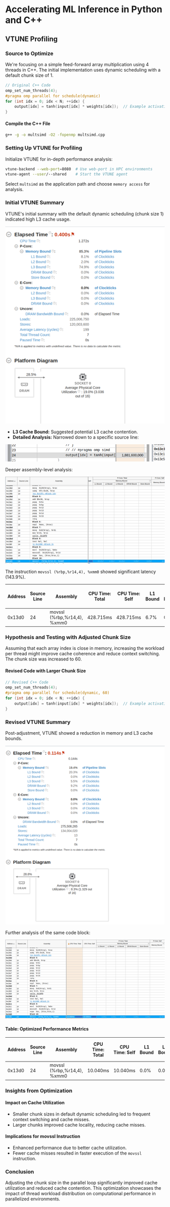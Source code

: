 
# Accelerating ML Inference in Python and C++

## VTUNE Profiling

### Source to Optimize

We're focusing on a simple feed-forward array multiplication using 4 threads in C++. The initial implementation uses dynamic scheduling with a default chunk size of 1.

```cpp
// Original C++ Code
omp_set_num_threads(4);
#pragma omp parallel for schedule(dynamic)
for (int idx = 0; idx < N; ++idx) {
    output[idx] = tanh(input[idx] * weights[idx]);  // Example activation function
}
```

#### Compile the C++ File

```bash
g++ -g -o multsimd -O2 -fopenmp multsimd.cpp
```

### Setting Up VTUNE for Profiling

Initialize VTUNE for in-depth performance analysis:

```bash
vtune-backend --web-port=8080  # Use web-port in HPC environments
vtune-agent --user/--shared    # Start the VTUNE agent
```

Select `multsimd` as the application path and choose `memory access` for analysis.

### Initial VTUNE Summary

VTUNE's initial summary with the default dynamic scheduling (chunk size 1) indicated high L3 cache usage.

![](../../../resources/image.webp)

- **L3 Cache Bound:** Suggested potential L3 cache contention.
- **Detailed Analysis:** Narrowed down to a specific source line:

![](../../../resources/def_dynm_schedule_codeblock.webp)

Deeper assembly-level analysis:

![](../../../resources/no_chunk_L3_hit.webp)

The instruction `movssl (%rbp,%r14,4), %xmm0` showed significant latency (143.9%).

| Address | Source Line | Assembly                         | CPU Time: Total | CPU Time: Self | L1 Bound | L2 Bound | L3 Bound | DRAM Bound | Store Bound | Memory Bound | Loads: Total | Loads: Self | Stores: Total | Stores: Self | Avg Latency (cycles): Total | Avg Latency (cycles): Self |
|---------|-------------|----------------------------------|-----------------|----------------|----------|----------|----------|------------|-------------|--------------|--------------|-------------|---------------|--------------|----------------------------|---------------------------|
| 0x13d0  | 24          | movssl (%rbp,%r14,4), %xmm0      | 428.715ms       | 428.715ms      | 6.7%     | 0.0%     | 88.2%    | 0.0%       | 0.0%        | 91.7%        | 10,000,300   | 0.0%        | 0             | 0.0%        | 143.9%                      | 287                       |

### Hypothesis and Testing with Adjusted Chunk Size

Assuming that each array index is close in memory, increasing the workload per thread might improve cache coherence and reduce context switching. The chunk size was increased to 60.

#### Revised Code with Larger Chunk Size

```cpp
// Revised C++ Code
omp_set_num_threads(4);
#pragma omp parallel for schedule(dynamic, 60)
for (int idx = 0; idx < N; ++idx) {
    output[idx] = tanh(input[idx] * weights[idx]);  // Example activation function
}
```

### Revised VTUNE Summary

Post-adjustment, VTUNE showed a reduction in memory and L3 cache bounds.

![](../../../resources/L3_optimized.webp)

Further analysis of the same code block:

![](../../../resources/prevented_l3_hit.webp)

#### Table: Optimized Performance Metrics

| Address | Source Line | Assembly                    | CPU Time: Total | CPU Time: Self | L1 Bound | L2 Bound | L3 Bound | DRAM Bound | Store Bound | Memory Bound | Loads: Total | Loads: Self | Stores: Total | Stores: Self | Avg Latency (cycles): Total | Avg Latency (cycles): Self |
|---------|-------------|-----------------------------|-----------------|----------------|----------|----------|----------|------------|-------------|--------------|--------------|-------------|---------------|--------------|----------------------------|---------------------------|
| 0x13d0  | 24          | movssl (%rbp,%r14,4), %xmm0 | 10.040ms        | 10.040ms       | 0.0%     | 0.0%     | 20.8%    | 0.0%       | 0.0%        | 42.6%        | 11,000,330   | 0.0%        | 0             | 0.0%        | 0.0%                       | 0                        |
### Insights from Optimization

#### Impact on Cache Utilization
- Smaller chunk sizes in default dynamic scheduling led to frequent context switching and cache misses.
- Larger chunks improved cache locality, reducing cache misses.

#### Implications for movssl Instruction
- Enhanced performance due to better cache utilization.
- Fewer cache misses resulted in faster execution of the `movssl` instruction.

### Conclusion

Adjusting the chunk size in the parallel loop significantly improved cache utilization and reduced cache contention. This optimization showcases the impact of thread workload distribution on computational performance in parallelized environments.